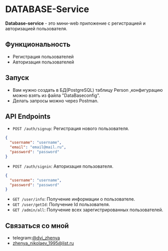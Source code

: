 # DATABASE-Service

**Database-service** - это мини-web приложение с регистрацией и авторизацией пользователя.

## Функциональность

- Регистрация пользователей
- Авторизация пользователей



## Запуск

- Вам нужно создать в БД(PostgreSQL) таблицу Person ,конфигурацию можно взять из файла "DataBaseconfig".
- Делать запросы можно через Postman.



## API Endpoints
- `POST /auth/signup`: Регистрация нового пользователя.
```json
{
  "username": "username",
  "email": "email@mail.ru",
  "password": "password"
}
```
- `POST /auth/signin`: Авторизация пользователя.
```json
{
  "username": "username",
  "password": "password"
}
```

- `GET /user/info`: Получение информации о пользователе.
- `GET /user/getId`: Получение Id пользователя.
- `GET /admin/all`: Получение всех зарегистрированных пользователей.



## Связаться со мной
- telegram:[@dvi_zhenya](https://t.me/dvi_zhenya)
- zhenya_nikolaev_1995@list.ru
